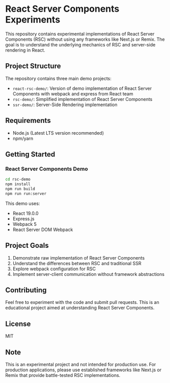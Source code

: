 # React Server Components Experiments

This repository contains experimental implementations of React Server Components (RSC) without using any frameworks like Next.js or Remix. The goal is to understand the underlying mechanics of RSC and server-side rendering in React.

## Project Structure

The repository contains three main demo projects:

- `react-rsc-demo/`: Version of demo implementation of React Server Components with webpack and express from React team
- `rsc-demo/`: Simplified implementation of React Server Components
- `ssr-demo/`: Server-Side Rendering implementation

## Requirements

- Node.js (Latest LTS version recommended)
- npm/yarn

## Getting Started

### React Server Components Demo

```bash
cd rsc-demo
npm install
npm run build
npm run run:server
```

This demo uses:
- React 19.0.0
- Express.js
- Webpack 5
- React Server DOM Webpack

## Project Goals

1. Demonstrate raw implementation of React Server Components
2. Understand the differences between RSC and traditional SSR
3. Explore webpack configuration for RSC
4. Implement server-client communication without framework abstractions

## Contributing

Feel free to experiment with the code and submit pull requests. This is an educational project aimed at understanding React Server Components.

## License

MIT

## Note

This is an experimental project and not intended for production use. For production applications, please use established frameworks like Next.js or Remix that provide battle-tested RSC implementations.